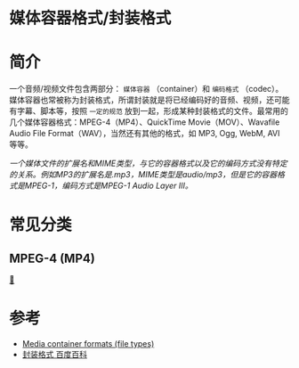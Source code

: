 # 媒体容器格式/封装格式

# 简介
一个音频/视频文件包含两部分： `媒体容器` （container）和 `编码格式` （codec）。媒体容器也常被称为封装格式，所谓封装就是将已经编码好的音频、视频，还可能有字幕、脚本等，按照 `一定的规范` 放到一起，形成某种封装格式的文件。最常用的几个媒体容器格式：MPEG-4（MP4）、QuickTime Movie（MOV）、Wavafile Audio File Format（WAV），当然还有其他的格式，如 MP3, Ogg, WebM, AVI 等等。

*一个媒体文件的扩展名和MIME类型，与它的容器格式以及它的编码方式没有特定的关系。例如MP3的扩展名是.mp3，MIME类型是audio/mp3，但是它的容器格式是MPEG-1，编码方式是MPEG-1 Audio Layer III。*

# 常见分类

## MPEG-4 (MP4)
[🔗]()

# 参考
- [Media container formats (file types)](https://developer.mozilla.org/zh-CN/docs/Web/Media/Formats/Containers)
- [封装格式 百度百科](https://baike.baidu.com/item/%E5%B0%81%E8%A3%85%E6%A0%BC%E5%BC%8F)